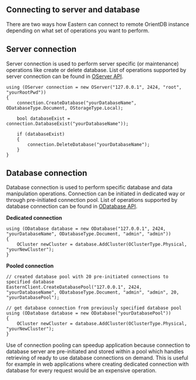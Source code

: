 Connecting to server and database
---

There are two ways how Eastern can connect to remote OrientDB instance depending on what set of operations you want to perform.

Server connection
---

Server connection is used to perform server specific (or maintenance) operations like create or delete database. List of operations supported by server connection can be found in [OServer API](https://github.com/yojimbo87/Eastern/blob/master/docs/api/OServer.md).

    using (OServer connection = new OServer("127.0.0.1", 2424, "root", "yourRootPwd"))
    {
        connection.CreateDatabase("yourDatabaseName", ODatabaseType.Document, OStorageType.Local);

        bool databaseExist = connection.DatabaseExist("yourDatabaseName"));

        if (databaseExist)
        {
            connection.DeleteDatabase("yourDatabaseName");
        }
    }
    
Database connection
---

Database connection is used to perform specific database and data manipulation operations. Connection can be initiated in dedicated way or through pre-initiated connection pool. List of operations supported by database connection can be found in [ODatabase API](https://github.com/yojimbo87/Eastern/blob/master/docs/api/ODatabase.md).

**Dedicated connection**

    using (ODatabase database = new ODatabase("127.0.0.1", 2424, "yourDatabaseName", ODatabaseType.Document, "admin", "admin"))
    {
        OCluster newCluster = database.AddCluster(OClusterType.Physical, "yourNewCluster");
    }
    
**Pooled connection**

    // created database pool with 20 pre-initiated connections to specified database
    EasternClient.CreateDatabasePool("127.0.0.1", 2424, "yourDatabaseName", ODatabaseType.Document, "admin", "admin", 20, "yourDatabasePool");
    
    // get database connection from previously specified database pool
    using (ODatabase database = new ODatabase("yourDatabasePool"))
    {
        OCluster newCluster = database.AddCluster(OClusterType.Physical, "yourNewCluster");
    }
    
Use of connection pooling can speedup application because connection to database server are pre-initiated and stored within a pool which handles retrieving of ready to use database connections on demand. This is useful for example in web applications where creating dedicated connection with database for every request would be an expensive operation.